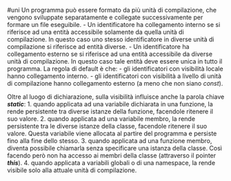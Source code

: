 #uni 
Un programma può essere formato da più unità di compilazione, che vengono sviluppate separatamente e collegate successivamente per formare un file eseguibile.
	- Un identificatore ha collegamento interno se si riferisce ad una entità accessibile solamente da quella unità di compilazione. In questo caso uno stesso identificatore in diverse unità di compilazione si riferisce ad entità diverse.
	- Un identificatore ha collegamento esterno se si riferisce ad una entità accessibile da diverse unità di compilazione.
	  In questo caso tale entità deve essere unica in tutto il programma.
La regola di default è che:
	- gli identificatori con visibilità locale hanno collegamento interno.
	- gli identificatori con visibilità a livello di unità di compilazione hanno collegamento esterno (a meno che non siano _const_).

Oltre al luogo di dichiarazione, sulla visibilità influisce anche la parola chiave ___static___:
	1. quando applicata ad una variabile dichiarata in una funzione, la rende persistente tra diverse istanze della funzione, facendole ritenere il suo valore.
	2. quando applicata ad una variabile membro, la rende persistente tra le diverse istanze della classe, facendole ritenere il suo valore. Questa variabile viene allocata al partire del programma e persiste fino alla fine dello stesso.
	3. quando applicata ad una funzione membro, diventa possibile chiamarla senza specificare una istanza della classe. Così facendo però non ha accesso ai membri della classe (attraverso il pointer ___this___).
	4. quando applicata a variabili globali o di una namespace, la rende visibile solo alla attuale unità di compilazione.